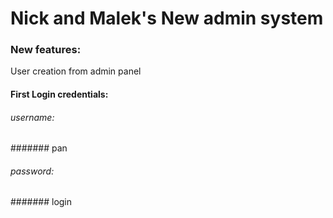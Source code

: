 # Nick and Malek's New admin system

### New features:
User creation from admin panel


#### First Login credentials:
###### username:
####### pan
###### password:
####### login
